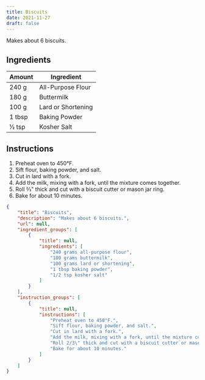 ```yaml
---
title: Biscuits
date: 2021-11-27
draft: false
---
```


Makes about 6 biscuits.

## Ingredients

| Amount  | Ingredient         |
|---------|--------------------|
| 240 g   | All-Purpose Flour  |
| 180 g   | Buttermilk         |
| 100 g   | Lard or Shortening |
| 1 tbsp  | Baking Powder      |
| 1⁄2 tsp | Kosher Salt        |

## Instructions

1. Preheat oven to 450°F.
2. Sift flour, baking powder, and salt.
3. Cut in lard with a fork.
4. Add the milk, mixing with a fork, until the mixture comes together.
5. Roll 2⁄3" thick and cut with a biscuit cutter or mason jar ring.
6. Bake for about 10 minutes.

```json
{
    "title": "Biscuits",
    "description": "Makes about 6 biscuits.",
    "url": null,
    "ingredient_groups": [
        {
            "title": null,
            "ingredients": [
                "240 grams all-purpose flour",
                "180 grams buttermilk",
                "100 grams lard or shortening",
                "1 tbsp baking powder",
                "1/2 tsp kosher salt"
            ]
        }
    ],
    "instruction_groups": [
        {
            "title": null,
            "instructions": [
                "Preheat oven to 450°F.",
                "Sift flour, baking powder, and salt.",
                "Cut in lard with a fork.",
                "Add the milk, mixing with a fork, until the mixture comes together.",
                "Roll 2/3\" thick and cut with a biscuit cutter or mason jar ring.",
                "Bake for about 10 minutes."
            ]
        }
    ]
}
```
